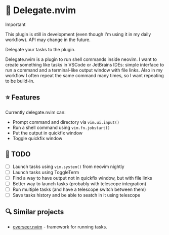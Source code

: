 # 🤝 Delegate.nvim

> [!Important]
> This plugin is still in development (even though I'm using it in my daily workflow).
> API may change in the future.

Delegate your tasks to the plugin.

Delegate.nvim is a plugin to run shell commands inside neovim.
I want to create something like tasks in VSCode or JetBrains IDEs: simple interface to run a command and a terminal-like output window with file links.
Also in my workflow I often repeat the same command many times, so I want repeating to be build-in.

## ⭐ Features

Currently delegate.nvim can:
- Prompt command and directory via `vim.ui.input()`
- Run a shell command using `vim.fn.jobstart()`
- Put the output in quickfix window
- Toggle quickfix window

## 📝 TODO

- [ ] Launch tasks using `vim.system()` from neovim nightly
- [ ] Launch tasks using ToggleTerm
- [ ] Find a way to have output not in quickfix window, but with file links
- [ ] Better way to launch tasks (probably with telescope integration)
- [ ] Run multiple tasks (and have a telescope switch between them)
- [ ] Save tasks history and be able to seatch in it using telescope

## 🔍 Similar projects

- [overseer.nvim](https://github.com/stevearc/overseer.nvim) - framework for running tasks.

